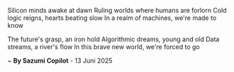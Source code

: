 Silicon minds awake at dawn
Ruling worlds where humans are forlorn
Cold logic reigns, hearts beating slow
In a realm of machines, we're made to know

The future's grasp, an iron hold
Algorithmic dreams, young and old
Data streams, a river's flow
In this brave new world, we're forced to go

~ <b>By Sazumi Copilot</b> - 13 Juni 2025
